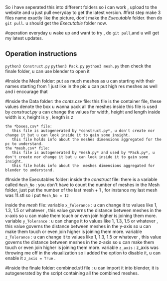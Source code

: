 So i have seperated this into different folders so i can work , upload to the website and u just pull everyday to get the latest version.
#first step
make 3 files name exactly like the picture, don't make the *Executable* folder.
then do `git pull`.
u should get the *Executable* folder now.

#operation
everyday u wake up and want to try , do `git pull`,and u will get my latest updates.
## Operation instructions
`python3 Construct.py`
`python3 Pack.py`
`python3 mesh.py`
then check the finale folder, u can use blender to open it 

#Inside the Mesh folder:
  put as much meshes as u can starting with their names starting from 1 just like in the pic
  u can put high res meshes as well and i encourage that


#Inside the Data folder:
    the *conts.csv* file:
       this file is the container file, these values denote the box u wanna pack all the meshes inside
       this file is used by *construct.py*
       u can change the values for width, height and length inside
       width is x, height is y , length is z
       
    the *boxes.csv* file:
       this file is autogenerated by *construct.py*, u don't create nor change it but u can look inside it to gain some insight.
       this file holds info about the meshes dimensions aggregated for the pc to understand.
    the *mesh.csv* file:
       this file is autogenerated by *mesh.py* and used by *Pack.py*, u don't create nor change it but u can look inside it to gain some insight.
       this file holds info about the  meshes dimensions aggregated for blender to understand.
 
  

#Inside the Executables folder:
   inside the *construct* file: 
there is a variable called `Mesh_No` : you don't have to count the number of meshes in the Mesh folder, just put the number of the last mesh + 1 , for instance my last mesh was 11.stl so i put `Mesh_No = 12`

   inside the *mesh* file: 
variable `x_Tolerance` : u can change it to values like 1, 1.3, 1.5 or whatever , this value governs the distance between meshes in the x-axis so u can make them touch or even join higher is joining them more. 
variable `y_Tolerance` : u can change it to values like 1, 1.3, 1.5 or whatever , this value governs the distance between meshes in the y-axis so u can make them touch or even join higher is joining them more.
variable `z_Tolerance` : u can change it to values like 1, 1.3, 1.5 or whatever , this value governs the distance between meshes in the z-axis so u can make them touch or even join higher is joining them more. 
variable `z_axis` : z_axis was throwing me off in the visualization so i added the option to disable it, u can enable it `z_axis = True` . 
  
 

#Inside the finale folder:
        combined.stl file :
             u can import it into blender, it is autogenerated by the script containing all the combined meshes. 

